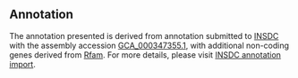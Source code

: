 

Annotation
----------

The annotation presented is derived from annotation submitted to
[INSDC](http://www.insdc.org) with the assembly accession
[GCA\_000347355.1](http://www.ebi.ac.uk/ena/data/view/GCA_000347355.1),
with additional non-coding genes derived from
[Rfam](http://rfam.xfam.org/). For more details, please visit [INSDC
annotation
import](http://ensemblgenomes.org/info/data/insdc_annotation).
